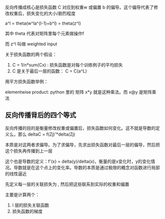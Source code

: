 
反向传播成核心是损失函数 C 对应到权重w 或偏置 b 的偏导。这个偏导代表了修改权重后，损失变化的大小/剧烈程度

a^l = theta(w^la^(l-1)+b^l) = theta(z^l)

其中 theta 代表对矩阵里每个元素做操作f

而 z^l 叫做 weighted input

关于损失函数的两个假设：

1. C = 1/n*sum(Cx) : 损失函数是对每个训练例子的平均损失
2. C 是关于最后一层的函数： C = C(a^L)

用平方损失函数举例：

elementwise product: python 里的 矩阵 x*y 就是这种乘法。而 x@y 是矩阵乘法

## 反向传播背后的四个等式

反向传播的目的是衡量修改权重或偏置后，损失函数如何变化。这不就是导数的定义么，那么 deltaC = f(Zj)'*delta(Zj)

本质是对这两者求偏导。为了求偏导，先求出损失函数对最后一层的偏导，然后把这个损失再传播到上一层

这个也是导数的定义：f'(x) = delta(y)/delta(x)，衡量的是x变化时，y的变化情况。导数就是在这个点上的变化率。导数的本质是通过极限的概念对函数进行局部的线性逼近

先定义每一层的关联损失为 , 然后把这些联系到实际的权重和偏置

主要是计算两个：

1. l 层的损失关联函数
2. 损失函数的梯度



